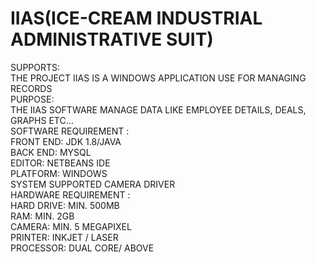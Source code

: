 
# IIAS(ICE-CREAM INDUSTRIAL ADMINISTRATIVE SUIT)

SUPPORTS:\
THE PROJECT IIAS IS A WINDOWS APPLICATION USE FOR MANAGING RECORDS\
PURPOSE:\
THE IIAS SOFTWARE MANAGE DATA LIKE EMPLOYEE DETAILS, DEALS, GRAPHS ETC…\
SOFTWARE REQUIREMENT :\
FRONT END: JDK 1.8/JAVA\
BACK END: MYSQL\
EDITOR: NETBEANS IDE\
PLATFORM: WINDOWS\
SYSTEM SUPPORTED CAMERA DRIVER\
HARDWARE REQUIREMENT :\
HARD DRIVE: MIN. 500MB\
RAM: MIN. 2GB\
CAMERA: MIN. 5 MEGAPIXEL\
PRINTER: INKJET / LASER\
PROCESSOR: DUAL CORE/ ABOVE

